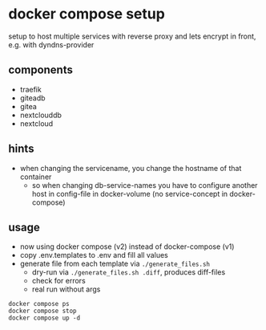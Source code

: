 # docker compose setup
setup to host multiple services with reverse proxy and lets encrypt in front, e.g. with dyndns-provider

## components
- traefik
- giteadb
- gitea
- nextclouddb
- nextcloud

## hints
- when changing the servicename, you change the hostname of that container
    - so when changing db-service-names you have to configure another host in config-file in docker-volume (no service-concept in docker-compose)

## usage
- now using docker compose (v2) instead of docker-compose (v1)
- copy .env.templates to .env and fill all values
- generate file from each template via `./generate_files.sh`
  - dry-run via `./generate_files.sh .diff`, produces diff-files
  - check for errors
  - real run without args

```
docker compose ps
docker compose stop
docker compose up -d
```